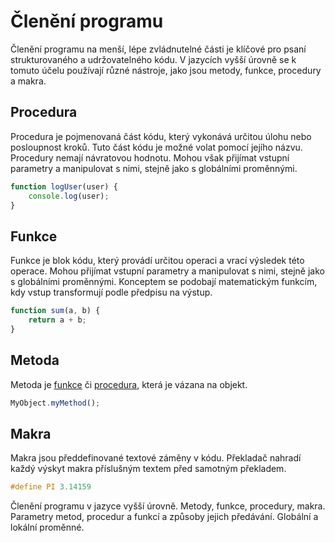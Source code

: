 # Členění programu
Členění programu na menší, lépe zvládnutelné části je klíčové pro psaní strukturovaného a udržovatelného kódu. V jazycích vyšší úrovně se k tomuto účelu používají různé nástroje, jako jsou metody, funkce, procedury a makra.

## Procedura
Procedura je pojmenovaná část kódu, který vykonává určitou úlohu nebo posloupnost kroků. Tuto část kódu je možné volat pomocí jejího názvu. Procedury nemají návratovou hodnotu. Mohou však přijímat vstupní parametry a manipulovat s nimi, stejně jako s globálními proměnnými.

```js
function logUser(user) {
    console.log(user);
}
```

## Funkce
Funkce je blok kódu, který provádí určitou operaci a vrací výsledek této operace. Mohou přijímat vstupní parametry a manipulovat s nimi, stejně jako s globálními proměnnými. Konceptem se podobají matematickým funkcím, kdy vstup transformují podle předpisu na výstup.

```js
function sum(a, b) {
    return a + b;
}
```

## Metoda
Metoda je [funkce](#funkce) či [procedura](#procedura), která je vázana na objekt.
```js
MyObject.myMethod();
```

## Makra
Makra jsou předdefinované textové záměny v kódu. Překladač nahradí každý výskyt makra příslušným textem před samotným překladem.

```cpp
#define PI 3.14159
```


Členění programu v jazyce vyšší úrovně. Metody, funkce, procedury, makra. Parametry metod,
procedur a funkcí a způsoby jejich předávání. Globální a lokální proměnné.


